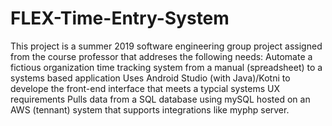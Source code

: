 # FLEX-Time-Entry-System
This project is a summer 2019 software engineering group project assigned from the course professor that 
addreses the following needs:
Automate a fictious organization time tracking system from a manual (spreadsheet) to a systems based application
Uses Android Studio (with Java)/Kotni to develope the front-end interface that meets a typcial systems UX requirements
Pulls data from a SQL database using mySQL hosted on an AWS (tennant) system that supports integrations like myphp server.


